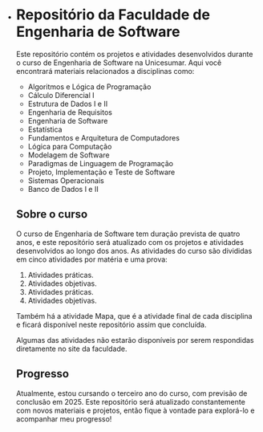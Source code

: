 * # Repositório da Faculdade de Engenharia de Software

  Este repositório contém os projetos e atividades desenvolvidos durante o curso de Engenharia de Software na Unicesumar. Aqui você encontrará materiais relacionados a disciplinas como:

  - Algoritmos e Lógica de Programação
  - Cálculo Diferencial I
  - Estrutura de Dados I e II
  - Engenharia de Requisitos
  - Engenharia de Software
  - Estatística
  - Fundamentos e Arquitetura de Computadores
  - Lógica para Computação
  - Modelagem de Software
  - Paradigmas de Linguagem de Programação
  - Projeto, Implementação e Teste de Software
  - Sistemas Operacionais
  - Banco de Dados I e II

  ## Sobre o curso

  O curso de Engenharia de Software tem duração prevista de quatro anos, e este repositório será atualizado com os projetos e atividades desenvolvidos ao longo dos anos. As atividades do curso são divididas em cinco atividades por matéria e uma prova:

  1. Atividades práticas.
  2. Atividades objetivas.
  3. Atividades práticas.
  4. Atividades objetivas.

  Também há a atividade Mapa, que é a atividade final de cada disciplina e ficará disponível neste repositório assim que concluída.

  Algumas das atividades não estarão disponíveis por serem respondidas diretamente no site da faculdade.

  ## Progresso

  Atualmente, estou cursando o terceiro ano do curso, com previsão de conclusão em 2025. Este repositório será atualizado constantemente com novos materiais e projetos, então fique à vontade para explorá-lo e acompanhar meu progresso!
